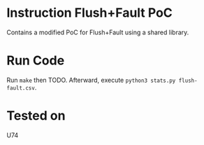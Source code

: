 # Instruction Flush+Fault PoC

Contains a modified PoC for Flush+Fault using a shared library.


# Run Code
Run `make` then TODO.
Afterward, execute `python3 stats.py flush-fault.csv`.

# Tested on 
U74
